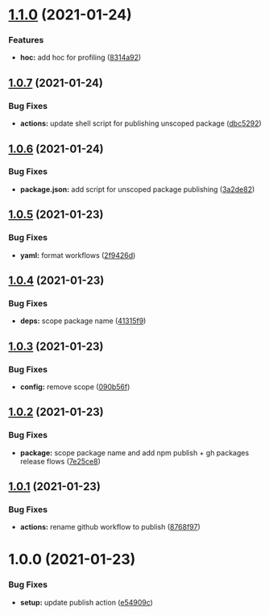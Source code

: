 # [1.1.0](https://github.com/dankreiger/react-profiler-table/compare/v1.0.7...v1.1.0) (2021-01-24)


### Features

* **hoc:** add hoc for profiling ([8314a92](https://github.com/dankreiger/react-profiler-table/commit/8314a92e2c7cc0d290f063dca58ec714804561e1))

## [1.0.7](https://github.com/dankreiger/react-profiler-table/compare/v1.0.6...v1.0.7) (2021-01-24)


### Bug Fixes

* **actions:** update shell script for publishing unscoped package ([dbc5292](https://github.com/dankreiger/react-profiler-table/commit/dbc5292bb28bae7d3f0193a2e0a2ea41413cbecf))

## [1.0.6](https://github.com/dankreiger/react-profiler-table/compare/v1.0.5...v1.0.6) (2021-01-24)


### Bug Fixes

* **package.json:** add script for unscoped package publishing ([3a2de82](https://github.com/dankreiger/react-profiler-table/commit/3a2de82f36f63d9fa4b688dad4bbb55a699e7cf2))

## [1.0.5](https://github.com/dankreiger/react-profiler-table/compare/v1.0.4...v1.0.5) (2021-01-23)


### Bug Fixes

* **yaml:** format workflows ([2f9426d](https://github.com/dankreiger/react-profiler-table/commit/2f9426d5e7673e879b9f9713cec8d4408b5d418a))

## [1.0.4](https://github.com/dankreiger/react-profiler-table/compare/v1.0.3...v1.0.4) (2021-01-23)


### Bug Fixes

* **deps:** scope package name ([41315f9](https://github.com/dankreiger/react-profiler-table/commit/41315f940fce7eb69a1a1d1b2391f98eeae2ff05))

## [1.0.3](https://github.com/dankreiger/react-profiler-table/compare/v1.0.2...v1.0.3) (2021-01-23)


### Bug Fixes

* **config:** remove scope ([090b56f](https://github.com/dankreiger/react-profiler-table/commit/090b56fff98342dd50ad0d1e9dcc5f35e8d47284))

## [1.0.2](https://github.com/dankreiger/react-profiler-table/compare/v1.0.1...v1.0.2) (2021-01-23)


### Bug Fixes

* **package:** scope package name and add npm publish + gh packages release flows ([7e25ce8](https://github.com/dankreiger/react-profiler-table/commit/7e25ce8fbdf498c0526ef9a036785536734b71b6))

## [1.0.1](https://github.com/dankreiger/react-profiler-table/compare/v1.0.0...v1.0.1) (2021-01-23)


### Bug Fixes

* **actions:** rename github workflow to publish ([8768f97](https://github.com/dankreiger/react-profiler-table/commit/8768f974429204c5fc347b3579d3b642e2fdfcd5))

# 1.0.0 (2021-01-23)


### Bug Fixes

* **setup:** update publish action ([e54909c](https://github.com/dankreiger/react-profiler-table/commit/e54909cc877625fe33d1bac65162b0de1321384d))

